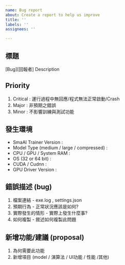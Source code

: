 ```yaml
---
name: Bug report
about: Create a report to help us improve
title: ''
labels: ''
assignees: ''

---
```


## **標題** ##
[Bug][回報者] Description

## **Priority** ##
1. Critical : 運行過程中無回應/程式無法正常啟動/Crash
2. Major : 非預期之錯誤
3. Minor : 不影響訓練與測試功能

## **發生環境** ##
* SmaAI Trainer Version :
* Model Type (medium / large / compressed) :
* CPU / GPU / System RAM :
* OS (32 or 64 bit) : 
* CUDA / Cudnn :
* GPU Driver Version :
 
## **錯誤描述 (bug)** ##
1. 檔案連結 - exe.log , settings.json
2. 預期行為 - 正常狀況應該是如何?
3. 實際發生的情形 - 實際上發生什麼事?
4. 如何複製  - 敘述如何複製此問題


## **新增功能/建議 (proposal)** ##
1. 為何需要此功能
2. 新增項目 (model / 演算法 / UI功能 / 性能 /其他)
